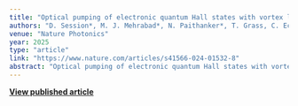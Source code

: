 ```yaml
---
title: "Optical pumping of electronic quantum Hall states with vortex light"
authors: "D. Session*, M. J. Mehrabad*, N. Paithanker*, T. Grass, C. Eckhardt, B. Cao, D. G. S. Forero, K. Li, M. S. Alam, G. S. Solomon, N. Schine, J. Sau, R. Sordan, M. Hafezi"
venue: "Nature Photonics"
year: 2025
type: "article"
link: "https://www.nature.com/articles/s41566-024-01532-8"
abstract: "Optical pumping of electronic quantum Hall states with vortex light in a 2D hole gas-microcavity system."
---
```


**[View published article](https://www.nature.com/articles/s41566-024-01532-8)**
